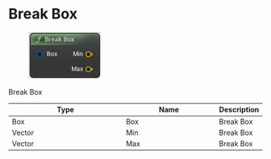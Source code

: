 # Break Box

<div align="left" data-full-width="false">

<figure><img src="Break_Box.png" alt=""><figcaption></figcaption></figure>

</div>

Break Box

<table>
<thead><tr><th width="250">Type</th><th width="200">Name</th><th>Description</th></tr></thead>
<tbody>
<tr><td>Box</td><td>Box</td><td>Break Box</td></tr>
<tr><td>Vector</td><td>Min</td><td>Break Box</td></tr>
<tr><td>Vector</td><td>Max</td><td>Break Box</td></tr>
</tbody>
</table>